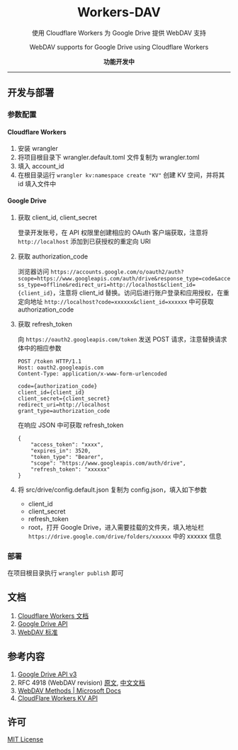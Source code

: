 <h1 align="center">Workers-DAV</h1>
<p align="center">使用 Cloudflare Workers 为 Google Drive 提供 WebDAV 支持</p>
<p align="center">WebDAV supports for Google Drive using Cloudflare Workers</p>
<p align="center"><b>功能开发中</b></p>

----

## 开发与部署

### 参数配置

#### Cloudflare Workers

1. 安装 wrangler
2. 将项目根目录下 wrangler.default.toml 文件复制为 wrangler.toml
3. 填入 account_id
4. 在根目录运行 `wrangler kv:namespace create "KV"` 创建 KV 空间，并将其 id 填入文件中
   
#### Google Drive

1. 获取 client_id, client_secret

   登录开发账号，在 API 权限里创建相应的 OAuth 客户端获取，注意将 `http://localhost` 添加到已获授权的重定向 URI

2. 获取 authorization_code
   
   浏览器访问 `https://accounts.google.com/o/oauth2/auth?scope=https://www.googleapis.com/auth/drive&response_type=code&access_type=offline&redirect_uri=http://localhost&client_id={client_id}`，注意将 client_id 替换。访问后进行账户登录和应用授权，在重定向地址 `http://localhost?code=xxxxxx&client_id=xxxxxx` 中可获取 authorization_code

3. 获取 refresh_token
   
   向 `https://oauth2.googleapis.com/token` 发送 POST 请求，注意替换请求体中的相应参数
   ```http
   POST /token HTTP/1.1
   Host: oauth2.googleapis.com
   Content-Type: application/x-www-form-urlencoded

   code={authorization_code}
   client_id={client_id}
   client_secret={client_secret}
   redirect_uri=http://localhost
   grant_type=authorization_code
   ```

   在响应 JSON 中可获取 refresh_token

   ```http
   {
       "access_token": "xxxx",
       "expires_in": 3520,
       "token_type": "Bearer",
       "scope": "https://www.googleapis.com/auth/drive",
       "refresh_token": "xxxxxx"
   }
   ```

4. 将 src/drive/config.default.json 复制为 config.json，填入如下参数

   - client_id
   - client_secret
   - refresh_token
   - root，打开 Google Drive，进入需要挂载的文件夹，填入地址栏 `https://drive.google.com/drive/folders/xxxxxx` 中的 xxxxxx 信息

### 部署

在项目根目录执行 `wrangler publish` 即可


## 文档

1. [Cloudflare Workers 文档](docs/Cloudflare.md)
2. [Google Drive API](docs/Google.md)
3. [WebDAV 标准](docs/WebDAV.md)

## 参考内容

1. [Google Drive API v3](https://developers.google.com/drive)
2. RFC 4918 (WebDAV revision) [原文](http://www.webdav.org/specs/rfc4918.html), [中文文档](https://fullstackplayer.github.io/WebDAV-RFC4918-CN/)
3. [WebDAV Methods | Microsoft Docs](https://docs.microsoft.com/en-us/previous-versions/office/developer/exchange-server-2003/aa142917(v=exchg.65))
4. [CloudFlare Workers KV API](https://developers.cloudflare.com/workers/runtime-apis/kv)

## 许可

[MIT License](LICENSE)
